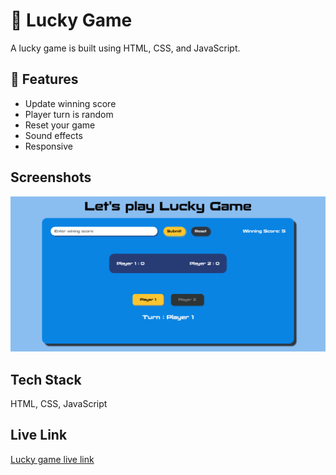# 🥳 Lucky Game

A lucky game is built using HTML, CSS, and JavaScript.

## 🌟 Features

- Update winning score
- Player turn is random
- Reset your game
- Sound effects
- Responsive

## Screenshots

![Home page](./screenshots/home.png)

## Tech Stack

HTML, CSS, JavaScript

## Live Link

[Lucky game live link](https://abdur-rahman-apu.github.io/Lucky-Game/)
